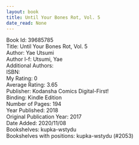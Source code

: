 ```yaml
---
layout: book
title: Until Your Bones Rot, Vol. 5
date_read: None
---
```


Book Id: 39685785<br />
Title: Until Your Bones Rot, Vol. 5<br />
Author: Yae Utsumi<br />
Author l-f: Utsumi, Yae<br />
Additional Authors: <br />
ISBN: <br />
My Rating: 0<br />
Average Rating: 3.65<br />
Publisher: Kodansha Comics Digital-First!<br />
Binding: Kindle Edition<br />
Number of Pages: 194<br />
Year Published: 2018<br />
Original Publication Year: 2017<br />
Date Added: 2020/11/08<br />
Bookshelves: kupka-wstydu<br />
Bookshelves with positions: kupka-wstydu (#2053)<br />

